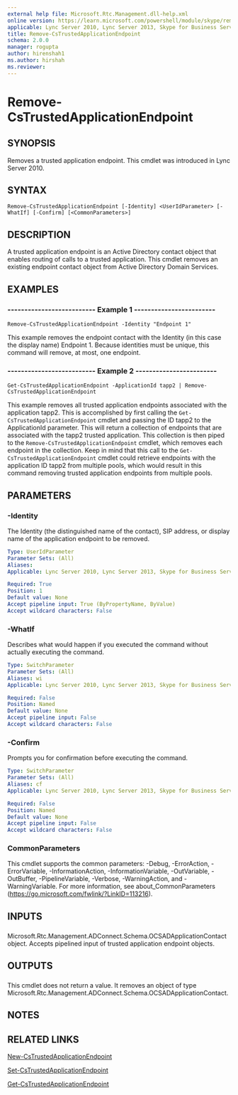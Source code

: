 ```yaml
---
external help file: Microsoft.Rtc.Management.dll-help.xml
online version: https://learn.microsoft.com/powershell/module/skype/remove-cstrustedapplicationendpoint
applicable: Lync Server 2010, Lync Server 2013, Skype for Business Server 2015, Skype for Business Server 2019
title: Remove-CsTrustedApplicationEndpoint
schema: 2.0.0
manager: rogupta
author: hirenshah1
ms.author: hirshah
ms.reviewer:
---
```


# Remove-CsTrustedApplicationEndpoint

## SYNOPSIS
Removes a trusted application endpoint.
This cmdlet was introduced in Lync Server 2010.


## SYNTAX

```
Remove-CsTrustedApplicationEndpoint [-Identity] <UserIdParameter> [-WhatIf] [-Confirm] [<CommonParameters>]
```

## DESCRIPTION
A trusted application endpoint is an Active Directory contact object that enables routing of calls to a trusted application.
This cmdlet removes an existing endpoint contact object from Active Directory Domain Services.


## EXAMPLES

### -------------------------- Example 1 ------------------------
```
Remove-CsTrustedApplicationEndpoint -Identity "Endpoint 1"
```

This example removes the endpoint contact with the Identity (in this case the display name) Endpoint 1.
Because identities must be unique, this command will remove, at most, one endpoint.


### -------------------------- Example 2 ------------------------
```
Get-CsTrustedApplicationEndpoint -ApplicationId tapp2 | Remove-CsTrustedApplicationEndpoint
```

This example removes all trusted application endpoints associated with the application tapp2.
This is accomplished by first calling the `Get-CsTrustedApplicationEndpoint` cmdlet and passing the ID tapp2 to the ApplicationId parameter.
This will return a collection of endpoints that are associated with the tapp2 trusted application.
This collection is then piped to the `Remove-CsTrustedApplicationEndpoint` cmdlet, which removes each endpoint in the collection.
Keep in mind that this call to the `Get-CsTrustedApplicationEndpoint` cmdlet could retrieve endpoints with the application ID tapp2 from multiple pools, which would result in this command removing trusted application endpoints from multiple pools.


## PARAMETERS

### -Identity
The Identity (the distinguished name of the contact), SIP address, or display name of the application endpoint to be removed.

```yaml
Type: UserIdParameter
Parameter Sets: (All)
Aliases: 
Applicable: Lync Server 2010, Lync Server 2013, Skype for Business Server 2015, Skype for Business Server 2019

Required: True
Position: 1
Default value: None
Accept pipeline input: True (ByPropertyName, ByValue)
Accept wildcard characters: False
```

### -WhatIf
Describes what would happen if you executed the command without actually executing the command.

```yaml
Type: SwitchParameter
Parameter Sets: (All)
Aliases: wi
Applicable: Lync Server 2010, Lync Server 2013, Skype for Business Server 2015, Skype for Business Server 2019

Required: False
Position: Named
Default value: None
Accept pipeline input: False
Accept wildcard characters: False
```

### -Confirm
Prompts you for confirmation before executing the command.

```yaml
Type: SwitchParameter
Parameter Sets: (All)
Aliases: cf
Applicable: Lync Server 2010, Lync Server 2013, Skype for Business Server 2015, Skype for Business Server 2019

Required: False
Position: Named
Default value: None
Accept pipeline input: False
Accept wildcard characters: False
```

### CommonParameters
This cmdlet supports the common parameters: -Debug, -ErrorAction, -ErrorVariable, -InformationAction, -InformationVariable, -OutVariable, -OutBuffer, -PipelineVariable, -Verbose, -WarningAction, and -WarningVariable. For more information, see about_CommonParameters (https://go.microsoft.com/fwlink/?LinkID=113216).

## INPUTS

###  
Microsoft.Rtc.Management.ADConnect.Schema.OCSADApplicationContact object.
Accepts pipelined input of trusted application endpoint objects.

## OUTPUTS

###  
This cmdlet does not return a value.
It removes an object of type Microsoft.Rtc.Management.ADConnect.Schema.OCSADApplicationContact.

## NOTES

## RELATED LINKS

[New-CsTrustedApplicationEndpoint](New-CsTrustedApplicationEndpoint.md)

[Set-CsTrustedApplicationEndpoint](Set-CsTrustedApplicationEndpoint.md)

[Get-CsTrustedApplicationEndpoint](Get-CsTrustedApplicationEndpoint.md)
